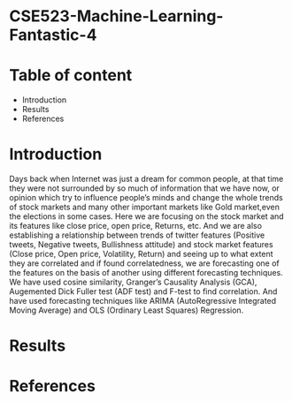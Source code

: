 # CSE523-Machine-Learning-Fantastic-4
# Table of content
- Introduction
- Results
- References


# Introduction
 Days back when Internet was just a dream for common people, at that time they were not surrounded by so much of information that we have now, or opinion which try to influence people’s minds and change the whole trends of stock markets and many other important markets like Gold market,even the elections in some cases. 
 Here we are focusing on the stock market and its features like close price, open price, Returns, etc. And we are also establishing a relationship between trends of twitter features (Positive tweets, Negative tweets, Bullishness attitude) and stock market features (Close price, Open price, Volatility, Return) and seeing up to what extent they are correlated and if found correlatedness, we are forecasting one of the features on the basis of another using different forecasting techniques.
We have used cosine similarity, Granger’s Causality Analysis (GCA), Augemented Dick Fuller test (ADF test) and F-test to find correlation.
 And have used forecasting techniques like ARIMA (AutoRegressive Integrated Moving Average) and OLS (Ordinary
Least Squares) Regression.


# Results


# References
